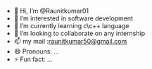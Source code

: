 - 👋 Hi, I’m @Raunitkumar01
- 👀 I’m interested in software development
- 🌱 I’m currently learning c\c++ language
- 💞️ I’m looking to collaborate on any internship
- 📫 my mail :raunitkumar50@gmail.com
- 😄 Pronouns: ...
- ⚡ Fun fact: ...

<!---
Raunitkumar01/Raunitkumar01 is a ✨ special ✨ repository because its `README.md` (this file) appears on your GitHub profile.
You can click the Preview link to take a look at your changes.
--->

